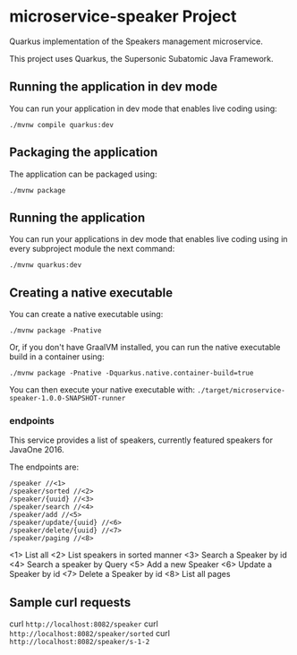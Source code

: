 # microservice-speaker Project

Quarkus implementation of the Speakers management microservice.

This project uses Quarkus, the Supersonic Subatomic Java Framework.

## Running the application in dev mode

You can run your application in dev mode that enables live coding using:
```shell script
./mvnw compile quarkus:dev
```

## Packaging the application

The application can be packaged using:
```shell script
./mvnw package
```

## Running the application

You can run your applications in dev mode that enables live coding using in every subproject module the next command:
```
./mvnw quarkus:dev
```

## Creating a native executable

You can create a native executable using:
```shell script
./mvnw package -Pnative
```

Or, if you don't have GraalVM installed, you can run the native executable build in a container using:
```shell script
./mvnw package -Pnative -Dquarkus.native.container-build=true
```

You can then execute your native executable with: `./target/microservice-speaker-1.0.0-SNAPSHOT-runner`


### endpoints 

This service provides a list of speakers, currently featured speakers for JavaOne 2016.

The endpoints are:

```
/speaker //<1>
/speaker/sorted //<2>
/speaker/{uuid} //<3>
/speaker/search //<4>
/speaker/add //<5>
/speaker/update/{uuid} //<6>
/speaker/delete/{uuid} //<7>
/speaker/paging //<8>
```
<1> List all
<2> List speakers in sorted manner
<3> Search a Speaker by id
<4> Search a speaker by Query
<5> Add a new Speaker
<6> Update a Speaker by id
<7> Delete a Speaker by id
<8> List all pages

##  Sample curl requests

curl `http://localhost:8082/speaker`
curl `http://localhost:8082/speaker/sorted`
curl `http://localhost:8082/speaker/s-1-2`
